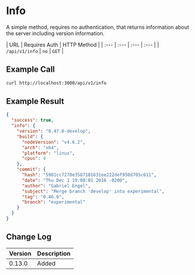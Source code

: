 ---
--- 
# Info

A simple method, requires no authentication, that returns information about the server including version information.

| URL | Requires Auth | HTTP Method |
| :--- | :--- | :--- | :--- |
| `/api/v1/info` | `no` | `GET` |

## Example Call

```bash
curl http://localhost:3000/api/v1/info
```

## Example Result

```json
{
  "success": true,
  "info": {
    "version": "0.47.0-develop",
    "build": {
      "nodeVersion": "v4.6.2",
      "arch": "x64",
      "platform": "linux",
      "cpus": 4
    },
    "commit": {
      "hash": "5901cc7270e3587101631ee222def950d705c611",
      "date": "Thu Dec 1 19:08:01 2016 -0200",
      "author": "Gabriel Engel",
      "subject": "Merge branch 'develop' into experimental",
      "tag": "0.46.0",
      "branch": "experimental"
    }
  }
}
```

## Change Log

| Version | Description |
| :--- | :--- |
| 0.13.0 | Added |
